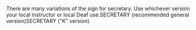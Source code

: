 There are many variations of the sign for secretary. Use whichever 
	version your local instructor or local Deaf use.SECRETARY (recommended general version)SECRETARY ("K" version)